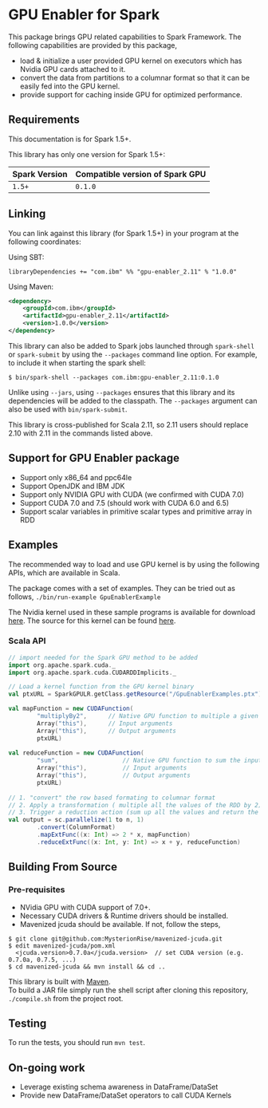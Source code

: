 # GPU Enabler for Spark

This package brings GPU related capabilities to Spark Framework.
The following capabilities are provided by this package,
* load & initialize a user provided GPU kernel on executors 
  which has Nvidia GPU cards attached to it. 
* convert the data from partitions to a columnar format so that
  it can be easily fed into the GPU kernel.
* provide support for caching inside GPU for optimized performance.


## Requirements

This documentation is for Spark 1.5+.

This library has only one version for Spark 1.5+:

| Spark Version | Compatible version of Spark GPU |
| ------------- |----------------------|
| `1.5+`        | `0.1.0`              |

## Linking

You can link against this library (for Spark 1.5+) in your program at the following coordinates:

Using SBT:

```
libraryDependencies += "com.ibm" %% "gpu-enabler_2.11" % "1.0.0"
```

Using Maven:

```xml
<dependency>
    <groupId>com.ibm</groupId>
    <artifactId>gpu-enabler_2.11</artifactId>
    <version>1.0.0</version>
</dependency>
```

This library can also be added to Spark jobs launched through `spark-shell` or `spark-submit` by using the `--packages` command line option.
For example, to include it when starting the spark shell:

```
$ bin/spark-shell --packages com.ibm:gpu-enabler_2.11:0.1.0
```

Unlike using `--jars`, using `--packages` ensures that this library and its dependencies will be added to the classpath.
The `--packages` argument can also be used with `bin/spark-submit`.

This library is cross-published for Scala 2.11, so 2.11 users should replace 2.10 with 2.11 in the commands listed above.

## Support for GPU Enabler package

* Support only x86_64 and ppc64le
* Support OpenJDK and IBM JDK
* Support only NVIDIA GPU with CUDA (we confirmed with CUDA 7.0)
* Support CUDA 7.0 and 7.5 (should work with CUDA 6.0 and 6.5)
* Support scalar variables in primitive scalar types and primitive array in RDD

## Examples

The recommended way to load and use GPU kernel is by using the following APIs, which are available in Scala.

The package comes with a set of examples. They can be tried out as follows,
`./bin/run-example GpuEnablerExample`

The Nvidia kernel used in these sample programs is available for download
[here](https://github.com/ibmsoe/GPUEnabler/blob/master/examples/src/main/resources/GpuEnablerExamples.ptx).
The source for this kernel can be found [here](https://github.com/ibmsoe/GPUEnabler/blob/master/examples/src/main/resources/GpuEnablerExamples.cu).


### Scala API

```scala
// import needed for the Spark GPU method to be added
import org.apache.spark.cuda._
import org.apache.spark.cuda.CUDARDDImplicits._

// Load a kernel function from the GPU kernel binary 
val ptxURL = SparkGPULR.getClass.getResource("/GpuEnablerExamples.ptx")

val mapFunction = new CUDAFunction(
        "multiplyBy2",      // Native GPU function to multiple a given no. by 2 and return the result
        Array("this"),      // Input arguments 
        Array("this"),      // Output arguments 
        ptxURL)
        
val reduceFunction = new CUDAFunction(
        "sum",                  // Native GPU function to sum the input argument and return the result
        Array("this"),          // Input arguments 
        Array("this"),          // Output arguments
        ptxURL)
        
// 1. "convert" the row based formating to columnar format
// 2. Apply a transformation ( multiple all the values of the RDD by 2)
// 3. Trigger a reduction action (sum up all the values and return the result)
val output = sc.parallelize(1 to n, 1)
        .convert(ColumnFormat)                      
        .mapExtFunc((x: Int) => 2 * x, mapFunction)  
        .reduceExtFunc((x: Int, y: Int) => x + y, reduceFunction)  
```


## Building From Source

### Pre-requisites

* NVidia GPU with CUDA support of 7.0+.
* Necessary CUDA drivers & Runtime drivers should be installed.
* Mavenized jcuda should be available. If not, follow the steps,
```
$ git clone git@github.com:MysterionRise/mavenized-jcuda.git
$ edit mavenized-jcuda/pom.xml
  <jcuda.version>0.7.0a</jcuda.version>  // set CUDA version (e.g. 0.7.0a, 0.7.5, ...)
$ cd mavenized-jcuda && mvn install && cd ..
```
This library is built with [Maven](https://maven.apache.org/guides/index.html).  
To build a JAR file simply run the shell script after cloning this repository,
`./compile.sh` from the project root.

## Testing
To run the tests, you should run `mvn test`.

## On-going work
* Leverage existing schema awareness in DataFrame/DataSet
* Provide new DataFrame/DataSet operators to call CUDA Kernels
